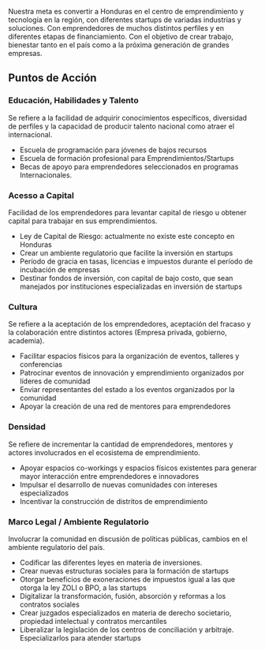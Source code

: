 Nuestra meta es convertir a Honduras en el centro de emprendimiento y tecnología en la región, con diferentes startups de variadas industrias y soluciones. Con emprendedores de muchos distintos perfiles y en diferentes etapas de financiamiento. Con el objetivo de crear trabajo, bienestar tanto en el país como a la próxima generación de grandes empresas.

## Puntos de Acción

### Educación, Habilidades y Talento

Se refiere a la facilidad de adquirir conocimientos específicos, diversidad de perfiles y la capacidad de producir talento nacional como atraer el internacional.

- Escuela de programación para jóvenes de bajos recursos 
- Escuela de formación profesional para Emprendimientos/Startups
- Becas de apoyo para emprendedores seleccionados en programas Internacionales.

### Acesso a Capital

Facilidad de los emprendedores para levantar capital de riesgo u obtener capital para trabajar en sus emprendimientos.

- Ley de Capital de Riesgo: actualmente no existe este concepto en Honduras
- Crear un ambiente regulatorio que facilite la inversión en startups
- Período de gracia en tasas, licencias e impuestos durante el período de incubación de empresas
- Destinar fondos de inversión, con capital de bajo costo, que sean manejados por instituciones especializadas en inversión de startups

### Cultura

Se refiere a la aceptación de los emprendedores, aceptación del fracaso y la colaboración entre distintos actores (Empresa privada, gobierno, academia).

- Facilitar espacios físicos para la organización de eventos, talleres y conferencias
- Patrocinar  eventos de innovación y emprendimiento organizados por líderes de comunidad
- Enviar representantes del estado a los eventos organizados por la comunidad
- Apoyar la creación de una red de mentores para emprendedores

### Densidad

Se refiere de incrementar la cantidad de emprendedores, mentores y actores involucrados en el ecosistema de emprendimiento. 

- Apoyar espacios co-workings y espacios físicos existentes para generar mayor interacción entre emprendedores e innovadores
- Impulsar el desarrollo de nuevas comunidades con intereses especializados
- Incentivar la construcción de distritos de emprendimiento 

### Marco Legal / Ambiente Regulatorio

Involucrar la comunidad en discusión de políticas públicas, cambios en el ambiente regulatorio del país.

- Codificar las diferentes leyes en materia de inversiones. 
- Crear nuevas estructuras sociales para la formación de startups  
- Otorgar beneficios de exoneraciones de impuestos igual a las que otorga la ley ZOLI o BPO, a las startups
- Digitalizar la transformación, fusión, absorción y reformas a los contratos sociales
- Crear juzgados especializados en materia de derecho societario, propiedad intelectual y contratos mercantiles
- Liberalizar la legislación de los centros de conciliación y arbitraje. Especializarlos para atender startups

